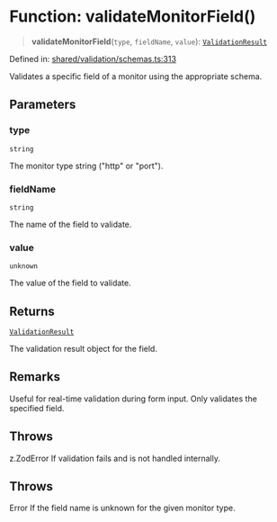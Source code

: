 # Function: validateMonitorField()

> **validateMonitorField**(`type`, `fieldName`, `value`): [`ValidationResult`](../interfaces/ValidationResult.md)

Defined in: [shared/validation/schemas.ts:313](https://github.com/Nick2bad4u/Uptime-Watcher/blob/8a1973382d5fe14c52996ecda381894eb7ecd4a6/shared/validation/schemas.ts#L313)

Validates a specific field of a monitor using the appropriate schema.

## Parameters

### type

`string`

The monitor type string ("http" or "port").

### fieldName

`string`

The name of the field to validate.

### value

`unknown`

The value of the field to validate.

## Returns

[`ValidationResult`](../interfaces/ValidationResult.md)

The validation result object for the field.

## Remarks

Useful for real-time validation during form input. Only validates the specified field.

## Throws

z.ZodError If validation fails and is not handled internally.

## Throws

Error If the field name is unknown for the given monitor type.
